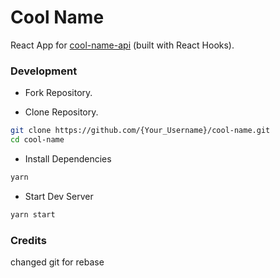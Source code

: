 # Cool Name

React App for [cool-name-api](https://github.com/Naim-Bijapure/cool-name-api) (built with React Hooks).

### Development

-   Fork Repository.

-   Clone Repository.

```sh
git clone https://github.com/{Your_Username}/cool-name.git
cd cool-name
```

-   Install Dependencies

```sh
yarn
```

-   Start Dev Server

```sh
yarn start
```

### Credits

 changed git for rebase